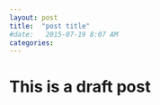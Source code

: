 ```yaml
---
layout: post
title:  "post title"
#date:   2015-07-19 8:07 AM
categories:
---
```


# This is a draft post
